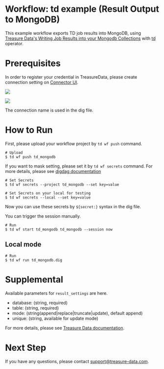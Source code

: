 # Workflow: td example (Result Output to MongoDB)

This example workflow exports TD job results into MongoDB, using [Treasure Data's Writing Job Results into your Mongodb Collections](https://docs.treasuredata.com/articles/result-into-mongodb) with [td](http://docs.digdag.io/operators/td.html) operator.

# Prerequisites

In order to register your credential in TreasureData, please create connection setting on [Connector UI](https://console.treasuredata.com/app/connections).

![](https://t.gyazo.com/teams/treasure-data/540af217745127e39c8ef7c46bf172d2.png)

![](https://t.gyazo.com/teams/treasure-data/d0992f457bc80a3bee5121b0f025ad79.png)

The connection name is used in the dig file.

# How to Run

First, please upload your workflow project by `td wf push` command.

    # Upload
    $ td wf push td_mongodb

If you want to mask setting, please set it by `td wf secrets` command. For more details, please see [digdag documentation](http://docs.digdag.io/command_reference.html#secrets)

    # Set Secrets
    $ td wf secrets --project td_mongodb --set key=value

    # Set Secrets on your local for testing
    $ td wf secrets --local --set key=value

Now you can use these secrets by `${secret:}` syntax in the dig file.

You can trigger the session manually.

    # Run
    $ td wf start td_mongodb td_mongodb --session now

## Local mode

    # Run
    $ td wf run td_mongodb.dig

# Supplemental

Available parameters for `result_settings` are here.

- database: (string, required)
- table: (string, required)
- mode: (string(append|replace|truncate|update), default append)
- unique: (string, available for update mode)

For more details, please see [Treasure Data documentation](https://docs.treasuredata.com/articles/result-into-mongodb).

# Next Step

If you have any questions, please contact support@treasure-data.com.
